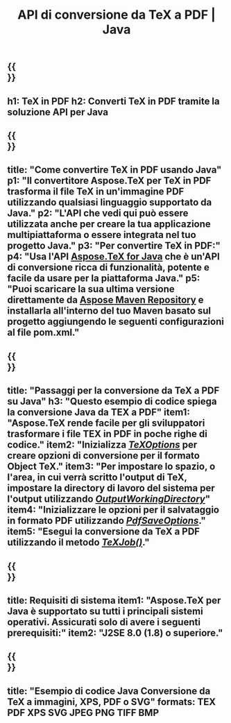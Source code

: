 ﻿---
translation: true
template: /_templates/_conversion-child-java.md
title: API di conversione da TeX a PDF | Java
description: Funzionalità di conversione da TeX a PDF. Integra questa libreria Java in sede nel tuo progetto o usa applicazioni multipiattaforma per convertire TeX in PDF.
keywords: tex in pdf api jpeg, tex2pdf integra
url: /java/conversion/tex-to-pdf/
family: tex
platformtag: java
feature: conversion
informat: TEX
outformat: PDF
otherformats: BMP PNG JPEG TIFF XPS SVG
---


{{<section banner>}}
---
h1: TeX in PDF
h2: Converti TeX in PDF tramite la soluzione API per Java
---

{{<section overview>}}
---
title: "Come convertire TeX in PDF usando Java"
p1: "Il convertitore Aspose.TeX per TeX in PDF trasforma il file TeX in un'immagine PDF utilizzando qualsiasi linguaggio supportato da Java."
p2: "L'API che vedi qui può essere utilizzata anche per creare la tua applicazione multipiattaforma o essere integrata nel tuo progetto Java."
p3: "Per convertire TeX in PDF:"
p4: "Usa l'API [Aspose.TeX for Java](https://products.aspose.com/tex/java) che è un'API di conversione ricca di funzionalità, potente e facile da usare per la piattaforma Java."
p5: "Puoi scaricare la sua ultima versione direttamente da [Aspose Maven Repository](https://repository.aspose.com/tex/) e installarla all'interno del tuo Maven basato sul progetto aggiungendo le seguenti configurazioni al file pom.xml."
---

{{<section feature1>}}
---
title: "Passaggi per la conversione da TeX a PDF su Java"
h3: "Questo esempio di codice spiega la conversione Java da TEX a PDF"
item1: "Aspose.TeX rende facile per gli sviluppatori trasformare i file TEX in PDF in poche righe di codice."
item2: "Inizializza [*TeXOptions*](https://reference.aspose.com/tex/java/com.aspose.tex/TeXOptions) per creare opzioni di conversione per il formato Object TeX."
item3: "Per impostare lo spazio, o l'area, in cui verrà scritto l'output di TeX, impostare la directory di lavoro del sistema per l'output utilizzando [*OutputWorkingDirectory*](https://reference.aspose.com/tex/java/com.aspose.tex/TeXOptions#getOutputWorkingDirectory--)"
item4: "Inizializzare le opzioni per il salvataggio in formato PDF utilizzando [*PdfSaveOptions*](https://reference.aspose.com/tex/java/com.aspose.tex.rendering/PdfSaveOptions)."
item5: "Esegui la conversione da TeX a PDF utilizzando il metodo [*TeXJob()*](https://reference.aspose.com/tex/java/com.aspose.tex/TeXJob)."
---

{{<section feature2>}}
---
title: Requisiti di sistema
item1: "Aspose.TeX per Java è supportato su tutti i principali sistemi operativi. Assicurati solo di avere i seguenti prerequisiti:"
item2: "J2SE 8.0 (1.8) o superiore."
---

{{<section widget>}}
---
title: "Esempio di codice Java Conversione da TeX a immagini, XPS, PDF o SVG"
formats: TEX PDF XPS SVG JPEG PNG TIFF BMP
---